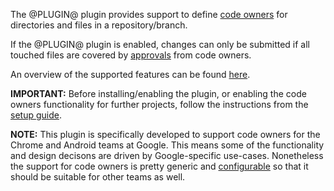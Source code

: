 The @PLUGIN@ plugin provides support to define
[code owners](user-guide.html#codeOwners) for directories and files in a
repository/branch.

If the @PLUGIN@ plugin is enabled, changes can only be submitted if all
touched files are covered by [approvals](user-guide.html#codeOwnerApproval) from
code owners.

An overview of the supported features can be found [here](feature-set.html).

**IMPORTANT:** Before installing/enabling the plugin, or enabling the code
owners functionality for further projects, follow the instructions from the
[setup guide](setup-guide.html).

**NOTE:** This plugin is specifically developed to support code owners for the
Chrome and Android teams at Google. This means some of the functionality and
design decisons are driven by Google-specific use-cases. Nonetheless the support
for code owners is pretty generic and [configurable](config.html) so that it
should be suitable for other teams as well.


